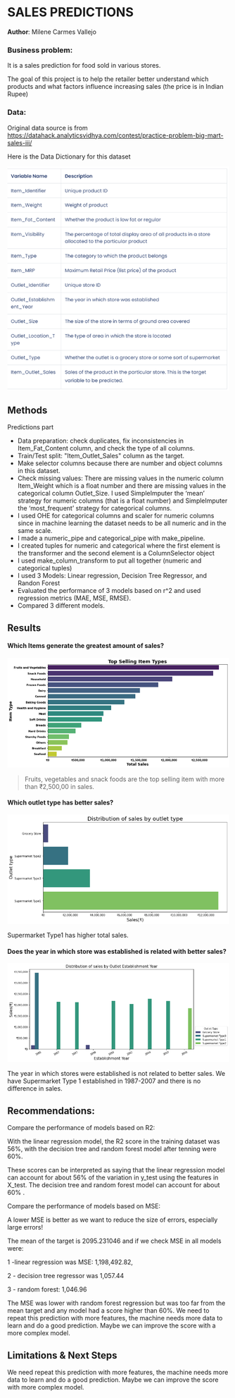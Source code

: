 
# SALES PREDICTIONS 

**Author**: Milene Carmes Vallejo 

### Business problem:

It is a sales prediction for food sold in various stores.

The goal of this project is to help the retailer better understand which products and what factors influence increasing sales (the price is in Indian Rupee)


### Data:
Original data source is from https://datahack.analyticsvidhya.com/contest/practice-problem-big-mart-sales-iii/

Here is the Data Dictionary for this dataset

![sales_predictions](Picture1.png)



## Methods


Predictions part
- Data preparation: check duplicates, fix inconsistencies in Item_Fat_Content column, and check the type of all columns. 
- Train/Test split: "Item_Outlet_Sales" column as the target.
- Make selector columns because there are number and object columns in this dataset.
- Check missing values: There are missing values in the numeric column Item_Weight which is a float number and there are missing values in the categorical column Outlet_Size. I used SimpleImputer the ‘mean’ strategy for numeric columns (that is a float number) and SimpleImputer the ‘most_frequent’ strategy for categorical columns.
- I used OHE for categorical columns and scaler for numeric columns since in machine learning the dataset needs to be all numeric and in the same scale. 
- I made a numeric_pipe and categorical_pipe with make_pipeline. 
- I created tuples for numeric and categorical where the first element is the transformer and the second element is a ColumnSelector object
- I used make_column_transform to put all together (numeric and categorical tuples)
- I used 3 Models:  Linear regression, Decision Tree Regressor, and Randon Forest 
- Evaluated the performance of 3 models based on r^2 and used regression metrics (MAE, MSE, RMSE).
- Compared 3 different models. 


## Results


#### Which Items generate the greatest amount of sales?
![sales_predictions](ITEM.png)

> Fruits, vegetables and snack foods are the top selling item with more than ₹2,500,00 in sales.

#### Which outlet type has better sales?
![sales_predictions](type.png)

Supermarket Type1 has higher total sales.

#### Does the year in which store was established is related with better sales?
![sales_predictions](year.png)

The year in which stores were established is not related to better sales.  We have Supermarket Type 1 established in 1987-2007 and there is no difference in sales.


## Recommendations:

Compare the performance of models based on R2:

With the linear regression model, the R2 score in the training dataset was 56%, with the decision tree and random forest model after tenning were 60%.

These scores can be interpreted as saying that the linear regression model can account for about 56% of the variation in y_test using the features in X_test. The decision tree and random forest model can account for about 60% .

Compare the performance of models based on MSE:


A lower MSE is better as we want to reduce the size of errors, especially large errors!

The mean of the target is 2095.231046 and if we check MSE in all models were:

1 -linear regression was MSE: 1,198,492.82,

2 - decision tree regressor was 1,057.44

3 - random forest: 1,046.96

The MSE was lower with random forest regression but was too far from the mean target and any model had a score higher than 60%. We need to repeat this prediction with more features, the machine needs more data to learn and do a good prediction. Maybe we can improve the score with a more complex model.


## Limitations & Next Steps

We need repeat this prediction with more features, the machine needs more data to learn and do a good prediction. Maybe we can improve the score with more complex model. 



